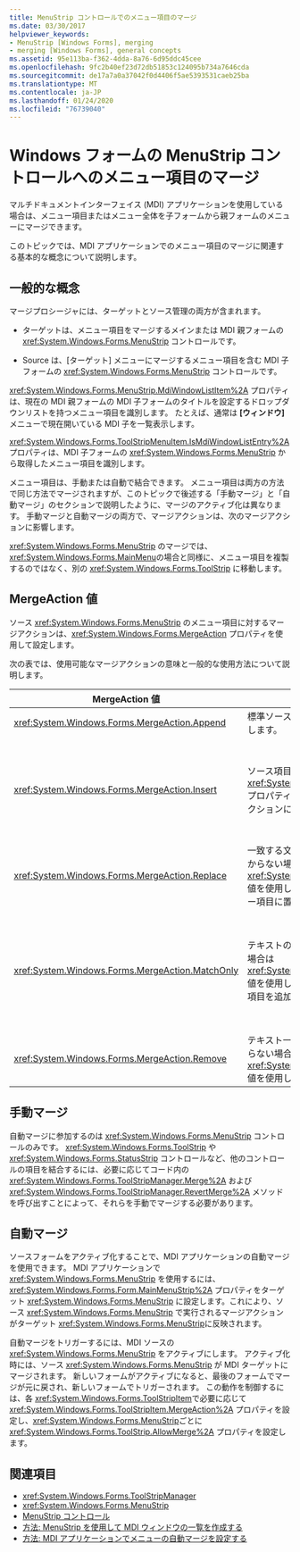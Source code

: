 ```yaml
---
title: MenuStrip コントロールでのメニュー項目のマージ
ms.date: 03/30/2017
helpviewer_keywords:
- MenuStrip [Windows Forms], merging
- merging [Windows Forms], general concepts
ms.assetid: 95e113ba-f362-4dda-8a76-6d95ddc45cee
ms.openlocfilehash: 9fc2b40ef23d72db51853c124095b734a7646cda
ms.sourcegitcommit: de17a7a0a37042f0d4406f5ae5393531caeb25ba
ms.translationtype: MT
ms.contentlocale: ja-JP
ms.lasthandoff: 01/24/2020
ms.locfileid: "76739040"
---
```

# <a name="merging-menu-items-in-the-windows-forms-menustrip-control"></a>Windows フォームの MenuStrip コントロールへのメニュー項目のマージ
マルチドキュメントインターフェイス (MDI) アプリケーションを使用している場合は、メニュー項目またはメニュー全体を子フォームから親フォームのメニューにマージできます。  
  
 このトピックでは、MDI アプリケーションでのメニュー項目のマージに関連する基本的な概念について説明します。  
  
## <a name="general-concepts"></a>一般的な概念  
 マージプロシージャには、ターゲットとソース管理の両方が含まれます。  
  
- ターゲットは、メニュー項目をマージするメインまたは MDI 親フォームの <xref:System.Windows.Forms.MenuStrip> コントロールです。  
  
- Source は、[ターゲット] メニューにマージするメニュー項目を含む MDI 子フォームの <xref:System.Windows.Forms.MenuStrip> コントロールです。  
  
 <xref:System.Windows.Forms.MenuStrip.MdiWindowListItem%2A> プロパティは、現在の MDI 親フォームの MDI 子フォームのタイトルを設定するドロップダウンリストを持つメニュー項目を識別します。 たとえば、通常は **[ウィンドウ]** メニューで現在開いている MDI 子を一覧表示します。  
  
 <xref:System.Windows.Forms.ToolStripMenuItem.IsMdiWindowListEntry%2A> プロパティは、MDI 子フォームの <xref:System.Windows.Forms.MenuStrip> から取得したメニュー項目を識別します。  
  
 メニュー項目は、手動または自動で結合できます。 メニュー項目は両方の方法で同じ方法でマージされますが、このトピックで後述する「手動マージ」と「自動マージ」のセクションで説明したように、マージのアクティブ化は異なります。 手動マージと自動マージの両方で、マージアクションは、次のマージアクションに影響します。  
  
 <xref:System.Windows.Forms.MenuStrip> のマージでは、<xref:System.Windows.Forms.MainMenu>の場合と同様に、メニュー項目を複製するのではなく、別の <xref:System.Windows.Forms.ToolStrip> に移動します。  
  
## <a name="mergeaction-values"></a>MergeAction 値  
 ソース <xref:System.Windows.Forms.MenuStrip> のメニュー項目に対するマージアクションは、<xref:System.Windows.Forms.MergeAction> プロパティを使用して設定します。  
  
 次の表では、使用可能なマージアクションの意味と一般的な使用方法について説明します。  
  
|MergeAction 値|説明|一般的な用途|  
|-----------------------|-----------------|-----------------|  
|<xref:System.Windows.Forms.MergeAction.Append>|標準ソース項目をターゲット項目のコレクションの末尾に追加します。|プログラムの一部がアクティブになったときにメニューの最後にメニュー項目を追加する。|  
|<xref:System.Windows.Forms.MergeAction.Insert>|ソース項目の <xref:System.Windows.Forms.ToolStripItem.MergeIndex%2A> プロパティによって指定された場所で、ターゲット項目のコレクションにソース項目を追加します。|プログラムの一部がアクティブになったときに、メニューの中央または先頭にメニュー項目を追加します。<br /><br /> <xref:System.Windows.Forms.ToolStripItem.MergeIndex%2A> の値が両方のメニュー項目で同じ場合は、逆順に追加されます。 元の順序を維持するには、<xref:System.Windows.Forms.ToolStripItem.MergeIndex%2A> 適切に設定します。|  
|<xref:System.Windows.Forms.MergeAction.Replace>|一致する文字列を検索します。または、一致する文字列が見つからない場合は <xref:System.Windows.Forms.ToolStripItem.MergeIndex%2A> 値を使用し、一致するターゲットメニュー項目をソースメニュー項目に置き換えます。|ターゲットメニュー項目を、同じ名前のソースメニュー項目で置き換えます。|  
|<xref:System.Windows.Forms.MergeAction.MatchOnly>|テキストの一致を検索します。テキストの一致が見つからない場合は <xref:System.Windows.Forms.ToolStripItem.MergeIndex%2A> 値を使用し、ソースからターゲットにすべてのドロップダウン項目を追加します。|メニュー項目をサブメニューに挿入または追加したり、サブメニューからメニュー項目を削除したりするメニュー構造を構築します。 たとえば、MDI 子からメイン <xref:System.Windows.Forms.MenuStrip> **[名前を付けて保存]** メニューにメニュー項目を追加できます。<br /><br /> <xref:System.Windows.Forms.MergeAction.MatchOnly> を使用すると、操作を行わなくてもメニュー構造内を移動できます。 これにより、後続の項目を評価することができます。|  
|<xref:System.Windows.Forms.MergeAction.Remove>|テキスト一致を検索します。または、テキストの一致が見つからない場合は <xref:System.Windows.Forms.ToolStripItem.MergeIndex%2A> 値を使用して、対象から項目を削除します。|ターゲット <xref:System.Windows.Forms.MenuStrip>からメニュー項目を削除します。|  
  
## <a name="manual-merging"></a>手動マージ  
 自動マージに参加するのは <xref:System.Windows.Forms.MenuStrip> コントロールのみです。 <xref:System.Windows.Forms.ToolStrip> や <xref:System.Windows.Forms.StatusStrip> コントロールなど、他のコントロールの項目を結合するには、必要に応じてコード内の <xref:System.Windows.Forms.ToolStripManager.Merge%2A> および <xref:System.Windows.Forms.ToolStripManager.RevertMerge%2A> メソッドを呼び出すことによって、それらを手動でマージする必要があります。  
  
## <a name="automatic-merging"></a>自動マージ  
 ソースフォームをアクティブ化することで、MDI アプリケーションの自動マージを使用できます。 MDI アプリケーションで <xref:System.Windows.Forms.MenuStrip> を使用するには、<xref:System.Windows.Forms.Form.MainMenuStrip%2A> プロパティをターゲット <xref:System.Windows.Forms.MenuStrip> に設定します。これにより、ソース <xref:System.Windows.Forms.MenuStrip> で実行されるマージアクションがターゲット <xref:System.Windows.Forms.MenuStrip>に反映されます。  
  
 自動マージをトリガーするには、MDI ソースの <xref:System.Windows.Forms.MenuStrip> をアクティブにします。 アクティブ化時には、ソース <xref:System.Windows.Forms.MenuStrip> が MDI ターゲットにマージされます。 新しいフォームがアクティブになると、最後のフォームでマージが元に戻され、新しいフォームでトリガーされます。 この動作を制御するには、各 <xref:System.Windows.Forms.ToolStripItem>で必要に応じて <xref:System.Windows.Forms.ToolStripItem.MergeAction%2A> プロパティを設定し、<xref:System.Windows.Forms.MenuStrip>ごとに <xref:System.Windows.Forms.ToolStrip.AllowMerge%2A> プロパティを設定します。  
  
## <a name="see-also"></a>関連項目

- <xref:System.Windows.Forms.ToolStripManager>
- <xref:System.Windows.Forms.MenuStrip>
- [MenuStrip コントロール](menustrip-control-windows-forms.md)
- [方法: MenuStrip を使用して MDI ウィンドウの一覧を作成する](how-to-create-an-mdi-window-list-with-menustrip-windows-forms.md)
- [方法: MDI アプリケーションでメニューの自動マージを設定する](how-to-set-up-automatic-menu-merging-for-mdi-applications.md)

